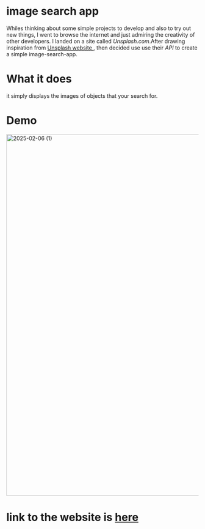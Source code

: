 # image search app
Whiles thinking about some simple projects to develop and also to try out new things, 
l went to browse the internet and just admiring the creativity of other developers. I landed on a site called <em>Unsplash.com</em>.After drawing inspiration from  <a href="https://unsplash.com/"> Unsplash website </a>,
then decided use use their <em>API</em> to create a simple image-search-app.

# What it does
it simply displays the images of objects that your search for.

# Demo
<img width="946" alt="2025-02-06 (1)" src="https://github.com/user-attachments/assets/82d2aee2-13cb-48fd-a971-1fecfaa9dacf" />

# link to the website is <a href="https://naavemajid.github.io/image-search-app/">here</a>

